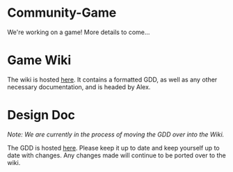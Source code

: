 # Community-Game

We're working on a game! More details to come...

# Game Wiki

The wiki is hosted [here](https://github.com/Josh-McMillan/Community-Game/wiki). It contains a formatted GDD, as well as any other necessary documentation, and is headed by Alex.

# Design Doc

*Note: We are currently in the process of moving the GDD over into the Wiki.*

The GDD is hosted [here](https://docs.google.com/document/d/1evibPdFZQEfdCYkomW6fOHJvpTXfDxutHBMMQXUKNUs/edit?userstoinvite=xanderkyron%40gmail.com&ts=5e852f14&actionButton=1#). Please keep it up to date and keep yourself up to date with changes. Any changes made will continue to be ported over to the wiki.
